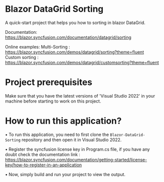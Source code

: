 # Blazor DataGrid Sorting

A quick-start project that helps you how to sorting in blazor DataGrid. 

Documentation: https://blazor.syncfusion.com/documentation/datagrid/sorting

Online examples: Multi-Sorting : https://blazor.syncfusion.com/demos/datagrid/sorting?theme=fluent                                                                     
                 Custom sorting : https://blazor.syncfusion.com/demos/datagrid/customsorting?theme=fluent

# Project prerequisites
Make sure that you have the latest versions of 'Visual Studio 2022' in your machine before starting to work on this project.
# How to run this application?
• To run this application, you need to first clone the <code>Blazor-DataGrid-Sorting</code> repository and then open it in Visual Studio 2022.

• Register the syncfusion license key in Program.cs file, if you have any doubt check the documentation link : https://blazor.syncfusion.com/documentation/getting-started/license-key/how-to-register-in-an-application

• Now, simply build and run your project to view the output.
